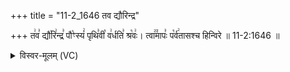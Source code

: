 +++
title = "11-2_1646 तव द्यौरिन्द्र"

+++
त꣢व꣣ द्यौ꣡रि꣢न्द्र꣣ पौ꣡ꣳस्यं꣢ पृथि꣣वी꣡ व꣢र्धति꣣ श्र꣡वः꣢। त्वा꣢꣫मापः꣣ प꣡र्व꣢तासश्च हिन्विरे ॥ 11-2:1646 ॥

<details><summary>विस्वर-मूलम् (VC)</summary>

तव द्यौरिन्द्र पौꣳस्यं पृथिवी वर्धति श्रवः । त्वामापः पर्वतासश्च हिन्विरे ॥१६४६॥
</details>